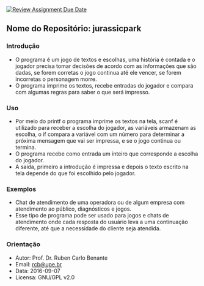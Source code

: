 [![Review Assignment Due Date](https://classroom.github.com/assets/deadline-readme-button-22041afd0340ce965d47ae6ef1cefeee28c7c493a6346c4f15d667ab976d596c.svg)](https://classroom.github.com/a/Una5IRus)
## Nome do Repositório: jurassicpark

### Introdução

* O programa é um jogo de textos e escolhas, uma história é contada e o jogador precisa tomar decisões de acordo com as informações que são dadas, se forem corretas o jogo continua até ele vencer, se forem incorretas o personagem morre.
* O programa imprime os textos, recebe entradas do jogador e compara com algumas regras para saber o que será impresso.

### Uso

* Por meio do printf o programa imprime os textos na tela, scanf é utilizado para receber a escolha do jogador, as variáveis armazenam as escolha, o if compara a variável com um número para determinar a próxima mensagem que vai ser impressa, e se o jogo continua ou termina.
* O programa recebe como entrada um inteiro que corresponde a escolha do jogador.
* A saída, primeiro a introdução é impressa e depois o texto escrito na tela depende do que foi escolhido pelo jogador.

### Exemplos

* Chat de atendimento de uma operadora ou de algum empresa com atendimento ao público, diagnósticos e jogos.
* Esse tipo de programa pode ser usado para jogos e chats de atendimento onde cada resposta do usuário leva a uma continuação diferente, até que a necessidade do cliente seja atendida.

### Orientação

* Autor: Prof. Dr. Ruben Carlo Benante
* Email: rcb@upe.br
* Data: 2016-09-07
* Licensa: GNU/GPL v2.0

